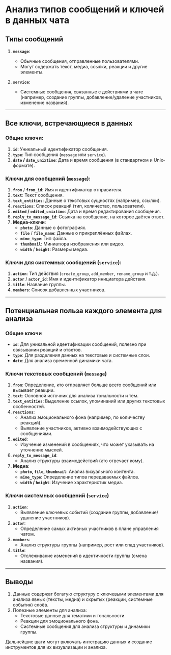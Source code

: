 # Анализ типов сообщений и ключей в данных чата

## Типы сообщений

1. **`message`**:
   - Обычные сообщения, отправленные пользователями.
   - Могут содержать текст, медиа, ссылки, реакции и другие элементы.

2. **`service`**:
   - Системные сообщения, связанные с действиями в чате (например, создание группы, добавление/удаление участников, изменение названия).

---

## Все ключи, встречающиеся в данных

### Общие ключи:
1. **`id`**: Уникальный идентификатор сообщения.
2. **`type`**: Тип сообщения (`message` или `service`).
3. **`date` / `date_unixtime`**: Дата и время сообщения (в стандартном и Unix-формате).

### Ключи для сообщений (`message`):
1. **`from`** / **`from_id`**: Имя и идентификатор отправителя.
2. **`text`**: Текст сообщения.
3. **`text_entities`**: Данные о текстовых сущностях (например, ссылки).
4. **`reactions`**: Список реакций (тип, количество, пользователи).
5. **`edited` / `edited_unixtime`**: Дата и время редактирования сообщения.
6. **`reply_to_message_id`**: Ссылка на сообщение, на которое даётся ответ.
7. **Медиа-ключи**:
    - **`photo`**: Данные о фотографиях.
    - **`file`** / **`file_name`**: Данные о прикреплённых файлах.
    - **`mime_type`**: Тип файла.
    - **`thumbnail`**: Миниатюра изображения или видео.
    - **`width`** / **`height`**: Размеры медиа.

### Ключи для системных сообщений (`service`):
1. **`action`**: Тип действия (`create_group`, `add_member`, `rename_group` и т.д.).
2. **`actor`** / **`actor_id`**: Имя и идентификатор инициатора действия.
3. **`title`**: Название группы.
4. **`members`**: Список добавленных участников.

---

## Потенциальная польза каждого элемента для анализа

### Общие ключи
- **`id`**: Для уникальной идентификации сообщений, полезно при связывании реакций и ответов.
- **`type`**: Для разделения данных на текстовые и системные слои.
- **`date`**: Для анализа временной динамики чата.

### Ключи текстовых сообщений (`message`)
1. **`from`**: Определение, кто отправляет больше всего сообщений или вызывает реакции.
2. **`text`**: Основной источник для анализа тональности и тем.
3. **`text_entities`**: Выделение ссылок, упоминаний или других текстовых особенностей.
4. **`reactions`**:
   - Анализ эмоционального фона (например, по количеству реакций).
   - Выявление участников, активно взаимодействующих с сообщениями.
5. **`edited`**:
   - Изучение изменений в сообщениях, что может указывать на уточнение мыслей.
6. **`reply_to_message_id`**:
   - Анализ структуры взаимодействий (кто отвечает кому).
7. **Медиа**:
   - **`photo`, `file`, `thumbnail`**: Анализ визуального контента.
   - **`mime_type`**: Определение типов передаваемых файлов.
   - **`width` / `height`**: Изучение характеристик медиа.

### Ключи системных сообщений (`service`)
1. **`action`**:
   - Выявление ключевых событий (создание группы, добавление/удаление участников).
2. **`actor`**:
   - Определение самых активных участников в плане управления чатом.
3. **`members`**:
   - Анализ структуры группы (например, рост или спад участников).
4. **`title`**:
   - Отслеживание изменений в идентичности группы (смена названия).

---

## Выводы

1. Данные содержат богатую структуру с ключевыми элементами для анализа явных (тексты, медиа) и скрытых (реакции, системные события) слоёв.
2. Полезные элементы для анализа:
   - Текстовые данные для тематики и тональности.
   - Реакции для эмоционального фона.
   - Системные сообщения для анализа структуры и динамики группы.

Дальнейшие шаги могут включать интеграцию данных и создание инструментов для их визуализации и анализа.
